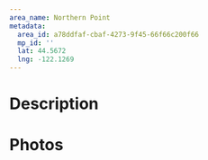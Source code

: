 ```yaml
---
area_name: Northern Point
metadata:
  area_id: a78ddfaf-cbaf-4273-9f45-66f66c200f66
  mp_id: ''
  lat: 44.5672
  lng: -122.1269
---
```

# Description

# Photos

